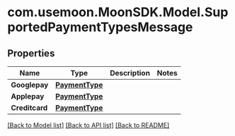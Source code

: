 # com.usemoon.MoonSDK.Model.SupportedPaymentTypesMessage

## Properties

Name | Type | Description | Notes
------------ | ------------- | ------------- | -------------
**Googlepay** | [**PaymentType**](PaymentType.md) |  | 
**Applepay** | [**PaymentType**](PaymentType.md) |  | 
**Creditcard** | [**PaymentType**](PaymentType.md) |  | 

[[Back to Model list]](../README.md#documentation-for-models) [[Back to API list]](../README.md#documentation-for-api-endpoints) [[Back to README]](../README.md)

